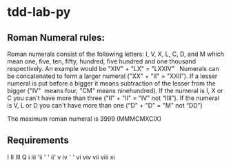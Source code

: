 # tdd-lab-py

## Roman Numeral rules:

Roman numerals consist of the following letters: I, V, X, L, C, D, and M which mean one, five, ten, fifty, hundred, five hundred and one thousand respectively.
An example would be "XIV" + "LX" = "LXXIV"  
Numerals can be concatenated to form a larger numeral ("XX" + "II" = "XXII").
If a lesser numeral is put before a bigger it means subtraction of the lesser from the bigger ("IV"  means four, "CM" means ninehundred).
If the numeral is I, X or C you can't have more than three ("II" + "II" = "IV" not “IIII”).
If the numeral is V, L or D you can't have more than one ("D" + "D" = "M" not “DD”)





The maximum roman numeral is 3999 (MMMCMXCIX)  

## Requirements

I
II
III
Q
i
iii
'ii '
' ii'
v 
iv
' '
vi
viv
vii
viii
xi